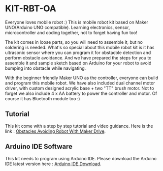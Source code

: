 # KIT-RBT-OA

Everyone loves mobile robot :) This is mobile robot kit based on Maker UNO(Arduino UNO compatible). Learning electronics, sensor, microcontroller and coding together, not to forget having fun too!

The kit comes in loose parts, so you will need to assemble it, but no soldering is needed. What's so special about this mobile robot kit is it has ultrasonic sensor  where you can program it for obstacble detection and perform obstacle avoidance. And we have prepared the steps for you to assemble it and sample sketch based on Arduino for your robot to avoid bumping into obstacle while navigating.

With the beginner friendly Maker UNO as the controller, everyone can build and program this mobile robot. We have also included dual channel motor driver, with custom designed acrylic base + two "TT" brush motor. Not to forget we also include 4 x AA battery to power the controller and motor. Of course it has Bluetooth module too :)

## Tutorial 

This kit come with a step by step tutorial and video guidance. Here is the link : [Obstacles Avoiding Robot With Maker Drive](https://tutorial.cytron.io/2019/03/21/obstacles-avoiding-robot-using-arduino-and-maker-drive/).

## Arduino IDE Software

This kit needs to program using Arduino IDE. Please download the Arduino IDE latest version here : [Arduino IDE Download](https://www.arduino.cc/en/Main/Software).
